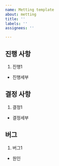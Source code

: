 ```yaml
---
name: Metting template
about: metting
title: ''
labels: ''
assignees: ''

---
```


## 진행 사항
1. 진행1
- 진행세부
## 결정 사항
1. 결정1
- 결정세부
## 버그
1. 버그1
- 원인
